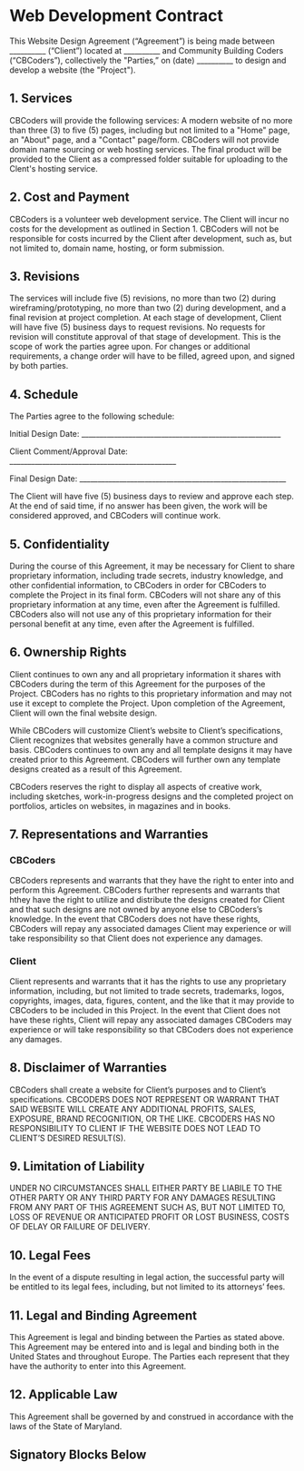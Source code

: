 # Web Development Contract

This Website Design Agreement (“Agreement”) is being made between __________ (“Client”) located at __________  and Community Building Coders (“CBCoders”), collectively the "Parties,” on (date) __________ to design and develop a website (the "Project").

## 1. Services

CBCoders will provide the following services: A modern website of no more than three (3) to five (5) pages, including but not limited to a "Home" page, an "About" page, and a "Contact" page/form. CBCoders will not provide domain name sourcing or web hosting services. The final product will be provided to the Client as a compressed folder suitable for uploading to the Clent's hosting service.

## 2. Cost and Payment

CBCoders is a volunteer web development service. The Client will incur no costs for the development as outlined in Section 1. CBCoders will not be responsible for costs incurred by the Client after development, such as, but not limited to, domain name, hosting, or form submission.

## 3. Revisions

The services will include five (5) revisions, no more than two (2) during wireframing/prototyping, no more than two (2) during development, and a final revision at project completion. At each stage of development, Client will have five (5) business days to request revisions. No requests for revision will constitute approval of that stage of development. This is the scope of work the parties agree upon. For changes or additional requirements, a change order will have to be filled, agreed upon, and signed by both parties. 

## 4. Schedule

The Parties agree to the following schedule:

Initial Design Date: _______________________________________________________

Client Comment/Approval Date: ______________________________________________

Final Design Date: _________________________________________________________

The Client will have five (5) business days to review and approve each step. At the end of said time, if no answer has been given, the work will be considered approved, and CBCoders will continue work. 

## 5. Confidentiality

During the course of this Agreement, it may be necessary for Client to share proprietary information, including trade secrets, industry knowledge, and other confidential information, to CBCoders in order for CBCoders to complete the Project in its final form. CBCoders will not share any of this proprietary information at any time, even after the Agreement is fulfilled. CBCoders also will not use any of this proprietary information for their personal benefit at any time, even after the Agreement is fulfilled.

## 6. Ownership Rights 

Client continues to own any and all proprietary information it shares with CBCoders during the term of this Agreement for the purposes of the Project. CBCoders has no rights to this proprietary information and may not use it except to complete the Project. Upon completion of the Agreement, Client will own the final website design.

While CBCoders will customize Client’s website to Client’s specifications, Client recognizes that websites generally have a common structure and basis. CBCoders continues to own any and all template designs it may have created prior to this Agreement. CBCoders will further own any template designs created as a result of this Agreement.

CBCoders reserves the right to display all aspects of creative work, including sketches, work-in-progress designs and the completed project on portfolios, articles on websites, in magazines and in books.

## 7. Representations and Warranties

### CBCoders

CBCoders represents and warrants that they have the right to enter into and perform this Agreement. CBCoders further represents and warrants that hthey have the right to utilize and distribute the designs created for Client and that such designs are not owned by anyone else to CBCoders’s knowledge. In the event that CBCoders does not have these rights, CBCoders will repay any associated damages Client may experience or will take responsibility so that Client does not experience any damages.

### Client

Client represents and warrants that it has the rights to use any proprietary information, including, but not limited to trade secrets, trademarks, logos, copyrights, images, data, figures, content, and the like that it may provide to CBCoders to be included in this Project. In the event that Client does not have these rights, Client will repay any associated damages CBCoders may experience or will take responsibility so that CBCoders does not experience any damages.

## 8. Disclaimer of Warranties

CBCoders shall create a website for Client’s purposes and to Client’s specifications. CBCODERS DOES NOT REPRESENT OR WARRANT THAT SAID WEBSITE WILL CREATE ANY ADDITIONAL PROFITS, SALES, EXPOSURE, BRAND RECOGNITION, OR THE LIKE. CBCODERS HAS NO RESPONSIBILITY TO CLIENT IF THE WEBSITE DOES NOT LEAD TO CLIENT’S DESIRED RESULT(S).

## 9. Limitation of Liability 

UNDER NO CIRCUMSTANCES SHALL EITHER PARTY BE LIABILE TO THE OTHER PARTY OR ANY THIRD PARTY FOR ANY DAMAGES RESULTING FROM ANY PART OF THIS AGREEMENT SUCH AS, BUT NOT LIMITED TO, LOSS OF REVENUE OR ANTICIPATED PROFIT OR LOST BUSINESS, COSTS OF DELAY OR FAILURE OF DELIVERY.

## 10. Legal Fees 

In the event of a dispute resulting in legal action, the successful party will be entitled to its legal fees, including, but not limited to its attorneys’ fees.

## 11. Legal and Binding Agreement

This Agreement is legal and binding between the Parties as stated above. This Agreement may be entered into and is legal and binding both in the United States and throughout Europe. The Parties each represent that they have the authority to enter into this Agreement.

## 12. Applicable Law

This Agreement shall be governed by and construed in accordance with the laws of the State of Maryland.

## Signatory Blocks Below

